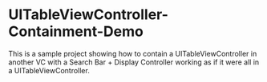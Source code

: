 UITableViewController-Containment-Demo
======================================

This is a sample project showing how to contain a UITableViewController in another VC with a Search Bar + Display Controller working as if it were all in a UITableViewController.
